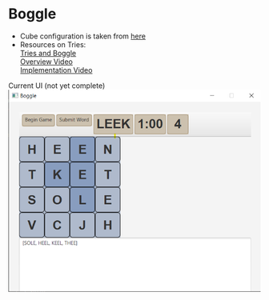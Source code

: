 # Boggle
- Cube configuration is taken from [here](https://stanford.edu/class/archive/cs/cs106x/cs106x.1132/handouts/17-Assignment-3-Boggle.pdf/)
- Resources on Tries: <br>[Tries and Boggle](https://www.geeksforgeeks.org/boggle-set-2-using-trie/?ref=lbp)<br> [Overview Video](https://www.youtube.com/watch?v=K5gYn7qL3lE)<br>[Implementation Video](https://www.youtube.com/watch?v=giiaIofn31A)

Current UI (not yet complete)
  ![Boggle Screenshot](BoggleScreenshot.png)